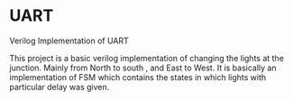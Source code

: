 # UART
Verilog Implementation of UART

This project is a basic verilog implementation of changing the lights at the junction.
Mainly from North to south , and East to West.
It is basically an implementation of FSM which contains the states in which lights with particular delay was given.
